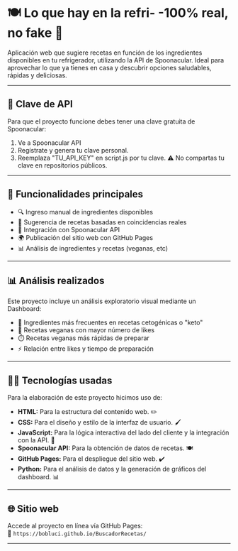 # 🍽️ Lo que hay en la refri- -100% real, no fake 🥐

Aplicación web que sugiere recetas en función de los ingredientes disponibles en tu refrigerador, utilizando la API de Spoonacular. Ideal para aprovechar lo que ya tienes en casa y descubrir opciones saludables, rápidas y deliciosas.

---

## 🔐 Clave de API

Para que el proyecto funcione debes tener una clave gratuita de Spoonacular:
1. Ve a Spoonacular API
2. Regístrate y genera tu clave personal.
3. Reemplaza "TU_API_KEY" en script.js por tu clave.
⚠️ No compartas tu clave en repositorios públicos.

---

## 🧠 Funcionalidades principales

- 🔍 Ingreso manual de ingredientes disponibles
- 🧪 Sugerencia de recetas basadas en coincidencias reales
- 📡 Integración con Spoonacular API
- 🌍 Publicación del sitio web con GitHub Pages
- 📊 Análisis de ingredientes y recetas (veganas, etc) 

---

## 📊 Análisis realizados

Este proyecto incluye un análisis exploratorio visual mediante un Dashboard:

- 🥕 Ingredientes más frecuentes en recetas cetogénicas o "keto"
- 🧡 Recetas veganas con mayor número de likes
- ⏱️ Recetas veganas más rápidas de preparar
- ⚡ Relación entre likes y tiempo de preparación

---

## 👩‍💻 Tecnologías usadas

Para la elaboración de este proyecto hicimos uso de:

- **HTML:** Para la estructura del contenido web. ✏️
- **CSS:** Para el diseño y estilo de la interfaz de usuario. 🖌️
- **JavaScript:** Para la lógica interactiva del lado del cliente y la integración con la API. 🔎
- **Spoonacular API:** Para la obtención de datos de recetas. 🍽️
- **GitHub Pages:** Para el despliegue del sitio web. ✔️
- **Python:** Para el análisis de datos y la generación de gráficos del dashboard. 📊


---

## 🌐 Sitio web

Accede al proyecto en línea vía GitHub Pages:  
🔗 `https://bobluci.github.io/BuscadorRecetas/`

---

